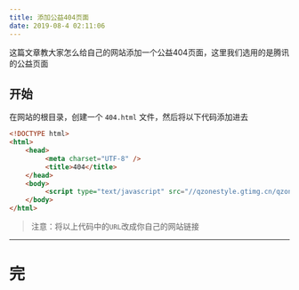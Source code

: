 ```yaml
---
title: 添加公益404页面
date: 2019-08-4 02:11:06
---
```


这篇文章教大家怎么给自己的网站添加一个公益404页面，这里我们选用的是腾讯的公益页面

## 开始

在网站的根目录，创建一个 ``404.html`` 文件，然后将以下代码添加进去
```html
<!DOCTYPE html>
<html>
    <head>
         <meta charset="UTF-8" />
         <title>404</title>                                                                                                                                        
    </head>
    <body>
         <script type="text/javascript" src="//qzonestyle.gtimg.cn/qzone/hybrid/app/404/search_children.js" homePageName="返回首页" homePageUrl="URL"></script>
    </body>
</html>
```
> 注意：将以上代码中的``URL``改成你自己的网站链接

---
# 完
